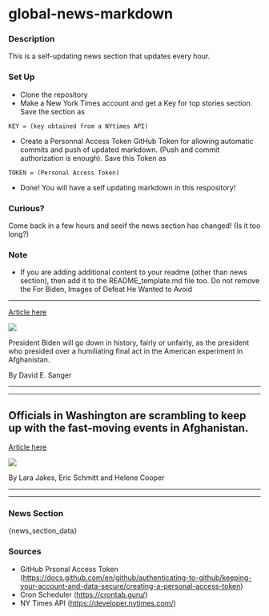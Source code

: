 # global-news-markdown

### Description 
This is a self-updating news section that updates every hour.

### Set Up 
* Clone the repository
* Make a New York Times account and get a Key for top stories section. Save the section as 
 ```
 KEY = (key obtained from a NYtimes API)
 ```
*  Create a Personnal Access Token GitHub Token for allowing automatic commits and push of updated markdown. (Push and commit authorization is enough). Save this Token as 
```
TOKEN = (Personal Access Token)
```
* Done! You will have a self updating markdown in this respository!

### Curious?
Come back in a few hours and seeif the news section has changed! (Is it too long?)

### Note
* If you are adding additional content to your readme (other than news section), then add it to the README_template.md file too. Do not remove the For Biden, Images of Defeat He Wanted to Avoid
----------------------------------------------

[Article here](https://www.nytimes.com/2021/08/15/us/politics/afghanistan-biden.html)

[![](https://static01.nyt.com/images/2021/08/15/us/politics/15dc-prexy-1/merlin_193198014_4d717085-117d-4369-829f-977bb2a2aa1a-superJumbo.jpg)](https://www.nytimes.com/2021/08/15/us/politics/afghanistan-biden.html)

President Biden will go down in history, fairly or unfairly, as the president who presided over a humiliating final act in the American experiment in Afghanistan.

By David E. Sanger

* * *

* * *

Officials in Washington are scrambling to keep up with the fast-moving events in Afghanistan.
---------------------------------------------------------------------------------------------

[Article here](https://www.nytimes.com/2021/08/15/world/officials-in-washington-are-scrambling-to-keep-up-with-the-fast-moving-events-in-afghanistan.html)

[![](https://static01.nyt.com/images/2021/08/15/world/15afghanistan-briefing-diplo-mood2/merlin_193304097_f7929bf9-91bf-4690-a4e9-9a9044de1984-superJumbo.jpg)](https://www.nytimes.com/2021/08/15/world/officials-in-washington-are-scrambling-to-keep-up-with-the-fast-moving-events-in-afghanistan.html)

By Lara Jakes, Eric Schmitt and Helene Cooper

* * *

* * *

### News Section 
{news_section_data}


### Sources 
* GitHub Prsonal Access Token (https://docs.github.com/en/github/authenticating-to-github/keeping-your-account-and-data-secure/creating-a-personal-access-token)
* Cron Scheduler (https://crontab.guru/)
* NY Times API (https://developer.nytimes.com/)
